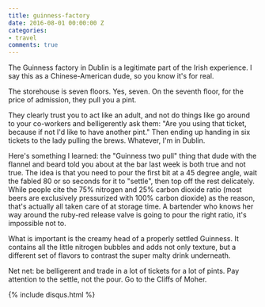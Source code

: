 ```yaml
---
title: guinness-factory
date: 2016-08-01 00:00:00 Z
categories:
- travel
comments: true
---
```


The Guinness factory in Dublin is a legitimate part of the Irish experience. I say this as a Chinese-American dude, so you know it's for real. 

The storehouse is seven floors. Yes, seven. On the seventh floor, for the price of admission, they pull you a pint. 

They clearly trust you to act like an adult, and not do things like go around to your co-workers and belligerently ask them: "Are you using that ticket, because if not I'd like to have another pint." Then ending up handing in six tickets to the lady pulling the brews. Whatever, I'm in Dublin.

Here's something I learned: the "Guinness two pull" thing that dude with the flannel and beard told you about at the bar last week is both true and not true. The idea is that you need to pour the first bit at a 45 degree angle, wait the fabled 80 or so seconds for it to "settle", then top off the rest delicately. While people cite the 75% nitrogen and 25% carbon dioxide ratio (most beers are exclusively pressurized with 100% carbon dioxide) as the reason, that's actually all taken care of at storage time. A bartender who knows her way around the ruby-red release valve is going to pour the right ratio, it's impossible not to. 

What is important is the creamy head of a properly settled Guinness. It contains all the little nitrogen bubbles and adds not only texture, but a different set of flavors to contrast the super malty drink underneath.

Net net: be belligerent and trade in a lot of tickets for a lot of pints. Pay attention to the settle, not the pour. Go to the Cliffs of Moher.

{% include disqus.html %}